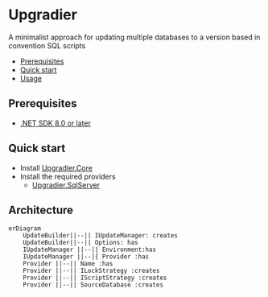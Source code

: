 # Upgradier

A minimalist approach for updating multiple databases to a version based in convention SQL scripts

- [Prerequisites](#prerequisites)
- [Quick start](#quick-start)
- [Usage](#usage)

## Prerequisites
- [.NET SDK 8.0 or later](https://www.microsoft.com/net/download)


## Quick start

- Install [Upgradier.Core](https://www.nuget.org/packages/Upgradier.Core)
- Install the required providers
    - [Upgradier.SqlServer](https://www.nuget.org/packages/Upgradier.SqlServer)

## Architecture

```mermaid
erDiagram
    UpdateBuilder||--|| IUpdateManager: creates
    UpdateBuilder||--|| Options: has
    IUpdateManager ||--|| Environment:has
    IUpdateManager ||--|{ Provider :has
    Provider ||--|| Name :has
    Provider ||--|| ILockStrategy :creates
    Provider ||--|| IScriptStrategy :creates
    Provider ||--|| SourceDatabase :creates
```